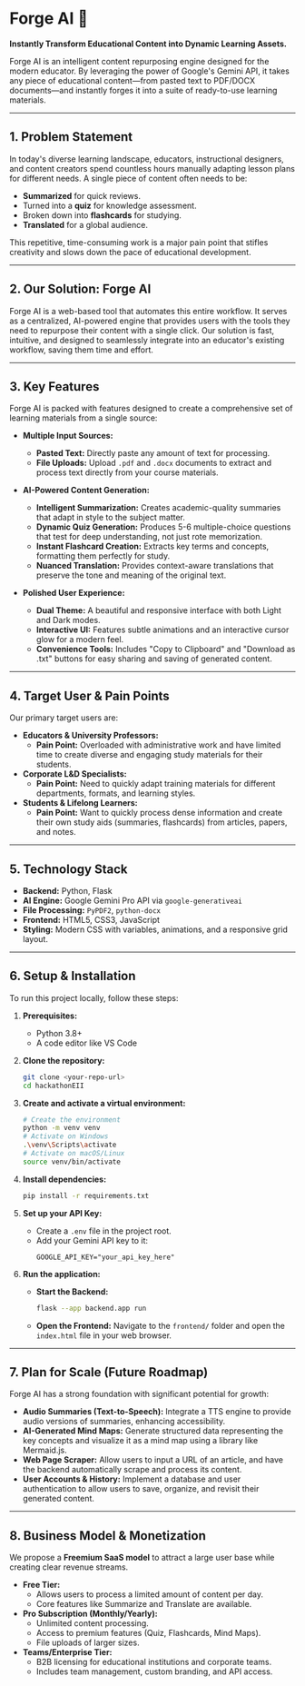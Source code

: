 # Forge AI 🤖

**Instantly Transform Educational Content into Dynamic Learning Assets.**

Forge AI is an intelligent content repurposing engine designed for the modern educator. By leveraging the power of Google's Gemini API, it takes any piece of educational content—from pasted text to PDF/DOCX documents—and instantly forges it into a suite of ready-to-use learning materials.

---

## 1. Problem Statement

In today's diverse learning landscape, educators, instructional designers, and content creators spend countless hours manually adapting lesson plans for different needs. A single piece of content often needs to be:

* **Summarized** for quick reviews.
* Turned into a **quiz** for knowledge assessment.
* Broken down into **flashcards** for studying.
* **Translated** for a global audience.

This repetitive, time-consuming work is a major pain point that stifles creativity and slows down the pace of educational development.

---

## 2. Our Solution: Forge AI

Forge AI is a web-based tool that automates this entire workflow. It serves as a centralized, AI-powered engine that provides users with the tools they need to repurpose their content with a single click. Our solution is fast, intuitive, and designed to seamlessly integrate into an educator's existing workflow, saving them time and effort.

---

## 3. Key Features

Forge AI is packed with features designed to create a comprehensive set of learning materials from a single source:

* **Multiple Input Sources:**
    * **Pasted Text:** Directly paste any amount of text for processing.
    * **File Uploads:** Upload `.pdf` and `.docx` documents to extract and process text directly from your course materials.

* **AI-Powered Content Generation:**
    * **Intelligent Summarization:** Creates academic-quality summaries that adapt in style to the subject matter.
    * **Dynamic Quiz Generation:** Produces 5-6 multiple-choice questions that test for deep understanding, not just rote memorization.
    * **Instant Flashcard Creation:** Extracts key terms and concepts, formatting them perfectly for study.
    * **Nuanced Translation:** Provides context-aware translations that preserve the tone and meaning of the original text.

* **Polished User Experience:**
    * **Dual Theme:** A beautiful and responsive interface with both Light and Dark modes.
    * **Interactive UI:** Features subtle animations and an interactive cursor glow for a modern feel.
    * **Convenience Tools:** Includes "Copy to Clipboard" and "Download as .txt" buttons for easy sharing and saving of generated content.

---

## 4. Target User & Pain Points

Our primary target users are:

* **Educators & University Professors:**
    * **Pain Point:** Overloaded with administrative work and have limited time to create diverse and engaging study materials for their students.
* **Corporate L&D Specialists:**
    * **Pain Point:** Need to quickly adapt training materials for different departments, formats, and learning styles.
* **Students & Lifelong Learners:**
    * **Pain Point:** Want to quickly process dense information and create their own study aids (summaries, flashcards) from articles, papers, and notes.

---

## 5. Technology Stack

* **Backend:** Python, Flask
* **AI Engine:** Google Gemini Pro API via `google-generativeai`
* **File Processing:** `PyPDF2`, `python-docx`
* **Frontend:** HTML5, CSS3, JavaScript
* **Styling:** Modern CSS with variables, animations, and a responsive grid layout.

---

## 6. Setup & Installation

To run this project locally, follow these steps:

1.  **Prerequisites:**
    * Python 3.8+
    * A code editor like VS Code

2.  **Clone the repository:**
    ```bash
    git clone <your-repo-url>
    cd hackathonEII
    ```

3.  **Create and activate a virtual environment:**
    ```bash
    # Create the environment
    python -m venv venv
    # Activate on Windows
    .\venv\Scripts\activate
    # Activate on macOS/Linux
    source venv/bin/activate
    ```

4.  **Install dependencies:**
    ```bash
    pip install -r requirements.txt
    ```

5.  **Set up your API Key:**
    * Create a `.env` file in the project root.
    * Add your Gemini API key to it:
        ```
        GOOGLE_API_KEY="your_api_key_here"
        ```

6.  **Run the application:**
    * **Start the Backend:**
        ```bash
        flask --app backend.app run
        ```
    * **Open the Frontend:**
        Navigate to the `frontend/` folder and open the `index.html` file in your web browser.

---

## 7. Plan for Scale (Future Roadmap)

Forge AI has a strong foundation with significant potential for growth:

* **Audio Summaries (Text-to-Speech):** Integrate a TTS engine to provide audio versions of summaries, enhancing accessibility.
* **AI-Generated Mind Maps:** Generate structured data representing the key concepts and visualize it as a mind map using a library like Mermaid.js.
* **Web Page Scraper:** Allow users to input a URL of an article, and have the backend automatically scrape and process its content.
* **User Accounts & History:** Implement a database and user authentication to allow users to save, organize, and revisit their generated content.

---

## 8. Business Model & Monetization

We propose a **Freemium SaaS model** to attract a large user base while creating clear revenue streams.

* **Free Tier:**
    * Allows users to process a limited amount of content per day.
    * Core features like Summarize and Translate are available.
* **Pro Subscription (Monthly/Yearly):**
    * Unlimited content processing.
    * Access to premium features (Quiz, Flashcards, Mind Maps).
    * File uploads of larger sizes.
* **Teams/Enterprise Tier:**
    * B2B licensing for educational institutions and corporate teams.
    * Includes team management, custom branding, and API access.
